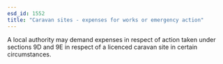 ```yaml
---
esd_id: 1552
title: "Caravan sites - expenses for works or emergency action"
---
```


A local authority may demand expenses in respect of action taken under sections 9D and 9E in respect of a licenced caravan site in certain circumstances. 

